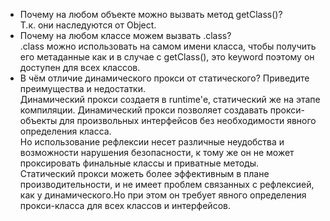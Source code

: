 <ul>
<li>Почему на любом объекте можно вызвать метод getClass()?</li>
Т.к. они наследуются от Object.
<li>Почему на любом классе можем вызвать .class?</li>
.class можно использовать на самом имени класса, чтобы получить его метаданные как и в случае с getClass(), это keyword поэтому он доступен для всех классов.
<li>В чём отличие динамического прокси от статического?
Приведите преимущества и недостатки.</li>
Динамический прокси создаетя в runtime'е, статический же на этапе компиляции.
Динамический прокси позволяет создавать прокси-объекты для произвольных интерфейсов без необходимости явного определения класса.
<br>
Но использование рефлексии несет различные неудобства и возможности нарушения безопасности, к тому же он не может проксировать финальные классы и приватные методы.
<br>
Статический прокси можеть более эффективным в плане производительности, и не имеет проблем связанных с рефлексией, как у динамического.Но при этом он требует явного определения прокси-класса для всех классов и интерфейсов.

</ul>